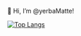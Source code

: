 👋 Hi, I’m @yerbaMatte!
<!-- - 👀 I’m interested in ...
- 🌱 I’m currently learning ...
- 💞️ I’m looking to collaborate on ...
- 📫 How to reach me ... -->

[![Top Langs]([https://github-readme-stats.vercel.app/api/top-langs/?username=yerbaMatte)](https://github.com/anuraghazra/github-readme-stats](https://github-readme-stats.vercel.app/api/top-langs?username=yerbaMatte&amp;show_icons=true&amp;locale=en&amp;layout=compact&amp;theme=transparent))

